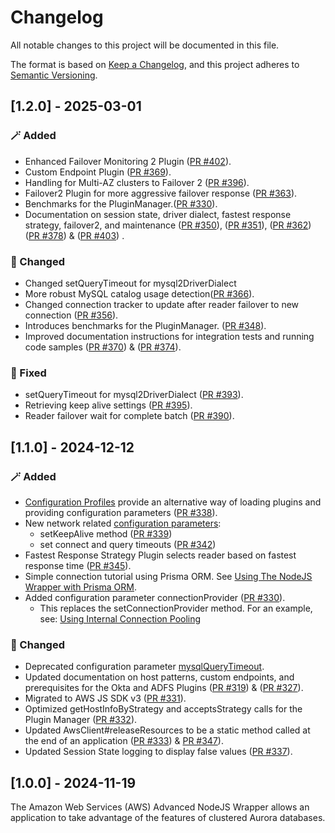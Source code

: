 # Changelog

All notable changes to this project will be documented in this file.

The format is based on [Keep a Changelog](https://keepachangelog.com/en/1.0.0/), and this project adheres to [Semantic Versioning](https://semver.org/#semantic-versioning-200).

## [1.2.0] - 2025-03-01

### :magic_wand: Added

- Enhanced Failover Monitoring 2 Plugin ([PR #402](https://github.com/aws/aws-advanced-nodejs-wrapper/pull/369)).
- Custom Endpoint Plugin ([PR #369](https://github.com/aws/aws-advanced-nodejs-wrapper/pull/369)).
- Handling for Multi-AZ clusters to Failover 2 ([PR #396](https://github.com/aws/aws-advanced-nodejs-wrapper/pull/396)).
- Failover2 Plugin for more aggressive failover response ([PR #363](https://github.com/aws/aws-advanced-nodejs-wrapper/pull/363)).
- Benchmarks for the PluginManager.([PR #330](https://github.com/aws/aws-advanced-nodejs-wrapper/pull/330)).
- Documentation on session state, driver dialect, fastest response strategy, failover2, and maintenance ([PR #350](https://github.com/aws/aws-advanced-nodejs-wrapper/pull/350)), ([PR #351](https://github.com/aws/aws-advanced-nodejs-wrapper/pull/351)), ([PR #362](https://github.com/aws/aws-advanced-nodejs-wrapper/pull/362)) ([PR #378](https://github.com/aws/aws-advanced-nodejs-wrapper/pull/378)) & ([PR #403](https://github.com/aws/aws-advanced-nodejs-wrapper/pull/403)) .

### :crab: Changed

- Changed setQueryTimeout for mysql2DriverDialect
- More robust MySQL catalog usage detection([PR #366](https://github.com/aws/aws-advanced-nodejs-wrapper/pull/366)).
- Changed connection tracker to update after reader failover to new connection ([PR #356](https://github.com/aws/aws-advanced-nodejs-wrapper/pull/356)).
- Introduces benchmarks for the PluginManager. ([PR #348](https://github.com/aws/aws-advanced-nodejs-wrapper/pull/348)).
- Improved documentation instructions for integration tests and running code samples ([PR #370](https://github.com/aws/aws-advanced-nodejs-wrapper/pull/370)) & ([PR #374](https://github.com/aws/aws-advanced-nodejs-wrapper/pull/374)).

### :bug: Fixed

- setQueryTimeout for mysql2DriverDialect ([PR #393](https://github.com/aws/aws-advanced-nodejs-wrapper/pull/393)).
- Retrieving keep alive settings ([PR #395](https://github.com/aws/aws-advanced-nodejs-wrapper/pull/395)).
- Reader failover wait for complete batch ([PR #390](https://github.com/aws/aws-advanced-nodejs-wrapper/pull/390)).

## [1.1.0] - 2024-12-12

### :magic_wand: Added

- [Configuration Profiles](./docs/using-the-nodejs-wrapper/UsingTheNodejsWrapper.md#configuration-profiles) provide an alternative way of loading plugins and providing configuration parameters ([PR #338](https://github.com/aws/aws-advanced-nodejs-wrapper/pull/338)).
- New network related [configuration parameters](./docs/using-the-nodejs-wrapper/UsingTheNodejsWrapper.md#aws-advanced-nodejs-wrapper-parameters):
  - setKeepAlive method ([PR #339](https://github.com/aws/aws-advanced-nodejs-wrapper/pull/339))
  - set connect and query timeouts ([PR #342](https://github.com/aws/aws-advanced-nodejs-wrapper/pull/342))
- Fastest Response Strategy Plugin selects reader based on fastest response time ([PR #345](https://github.com/aws/aws-advanced-nodejs-wrapper/pull/345)).
- Simple connection tutorial using Prisma ORM. See [Using The NodeJS Wrapper with Prisma ORM](./examples/prisma_example/README.md).
- Added configuration parameter connectionProvider ([PR #330](https://github.com/aws/aws-advanced-nodejs-wrapper/pull/330)).
  - This replaces the setConnectionProvider method. For an example, see: [Using Internal Connection Pooling](./docs/using-the-nodejs-wrapper/using-plugins/UsingTheReadWriteSplittingPlugin.md/#internal-connection-pooling)

### :crab: Changed

- Deprecated configuration parameter [mysqlQueryTimeout](./docs/using-the-nodejs-wrapper/UsingTheNodejsWrapper.md#aws-advanced-nodejs-wrapper-parameters).
- Updated documentation on host patterns, custom endpoints, and prerequisites for the Okta and ADFS Plugins ([PR #319](https://github.com/aws/aws-advanced-nodejs-wrapper/pull/319)) & ([PR #327](https://github.com/aws/aws-advanced-nodejs-wrapper/pull/327)).
- Migrated to AWS JS SDK v3 ([PR #331](https://github.com/aws/aws-advanced-nodejs-wrapper/pull/331)).
- Optimized getHostInfoByStrategy and acceptsStrategy calls for the Plugin Manager ([PR #332](https://github.com/aws/aws-advanced-nodejs-wrapper/pull/332)).
- Updated AwsClient#releaseResources to be a static method called at the end of an application ([PR #333](https://github.com/aws/aws-advanced-nodejs-wrapper/pull/333)) & [PR #347](https://github.com/aws/aws-advanced-nodejs-wrapper/pull/347)).
- Updated Session State logging to display false values ([PR #337](https://github.com/aws/aws-advanced-nodejs-wrapper/pull/337)).

## [1.0.0] - 2024-11-19

The Amazon Web Services (AWS) Advanced NodeJS Wrapper allows an application to take advantage of the features of clustered Aurora databases.

[0.0.1]: https://github.com/awslabs/aws-advanced-nodejs-wrapper/releases/tag/0.0.1
